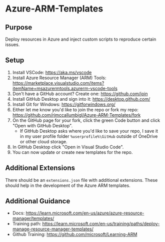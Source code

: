 # Azure-ARM-Templates
## Purpose
Deploy resources in Azure and inject custom scripts to reproduce certain issues.

## Setup
 1. Install VSCode: https://aka.ms/vscode
 2. Install Azure Resource Manager (ARM) Tools: https://marketplace.visualstudio.com/items?itemName=msazurermtools.azurerm-vscode-tools
 3. Don't have a GitHub account? Create one: https://github.com/join
 4. Install GitHub Desktop and sign into it: https://desktop.github.com/
 5. Install Git for Windows: https://gitforwindows.org/
 6. Either let me know you'd like to join the repo or fork my repo: https://github.com/rjmccallumbigl/Azure-ARM-Templates/fork
 7. On the GitHub page for your fork, click the green Code button and click "Open with GitHub Desktop".
   	* If GitHub Desktop asks where you'd like to save your repo, I save it in my user profile folder `%userprofile%\GitHub` outside of OneDrive or other cloud storage.
 8. In GitHub Desktop click "Open in Visual Studio Code".
 9. You can now update or create new templates for the repo.

## Additional Extensions
There should be an `extensions.json` file with additional extensions. These should help in the development of the Azure ARM templates.

## Additional Guidance
 * Docs: https://learn.microsoft.com/en-us/azure/azure-resource-manager/templates/
 * Training path: https://learn.microsoft.com/en-us/training/paths/deploy-manage-resource-manager-templates/
 * Github Training: https://github.com/microsoft/Learning-ARM
